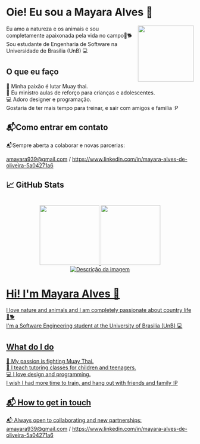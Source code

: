 # Oie! Eu sou a Mayara Alves 👋

<div>
  <img align="right" height="150" src="https://i.pinimg.com/originals/57/61/5b/57615b8c0092a66c1d4058b1692955cc.gif"/>
</div>

Eu amo a natureza e os animais e sou completamente apaixonada pela vida no campo🌱🐕<br /> 
Sou estudante de Engenharia de Software na Universidade de Brasília (UnB) 💻<br /> 



## O que eu faço

💓 Minha paixão é lutar Muay thai. <br /> 
🌱 Eu ministro aulas de reforço para crianças e adolescentes. <br /> 
💻 Adoro designer e programação. <br /> 
Gostaria de ter mais tempo para treinar, e sair com amigos e familia :P <br /> 


## 📬Como entrar em contato <br /> 
📬Sempre aberta a colaborar e novas parcerias: <br />  

amayara939@gmail.com / https://www.linkedin.com/in/mayara-alves-de-oliveira-5a04271a6

## 📈 GitHub Stats
<br>

<div align="center">
  <a href="https://github.com/Mayara-tech">
  <img height="160em" src="https://github-readme-stats.vercel.app/api?username=Mayara-tech&show_icons=true&theme=chartreuse-dark&include_all_commits=true&count_private=true&PAT_1"/>
  <img height="160em" src="https://github-readme-stats.vercel.app/api/top-langs/?username=Mayara-tech&layout=compact&langs_count=7&theme=chartreuse-dark"/>
</div>
  
<div align="center">
  <img src="https://user-images.githubusercontent.com/67807684/231025491-894c5a04-820c-4af9-b1d5-2f866c8b203d.png" alt="Descrição da imagem">
</div>

# Hi! I'm Mayara Alves 👋<br /> 

I love nature and animals and I am completely passionate about country life🌱🐕<br /> 
I'm a Software Engineering student at the University of Brasilia (UnB) 💻 <br /> 

## What do I do <br /> 

💓 My passion is fighting Muay Thai. <br /> 
🌱 I teach tutoring classes for children and teenagers. <br /> 
💻 I love design and programming. <br /> 
I wish I had more time to train, and hang out with friends and family :P <br /> 


## 📬 How to get in touch <br /> 
📬 Always open to collaborating and new partnerships: <br /> 
amayara939@gmail.com / https://www.linkedin.com/in/mayara-alves-de-oliveira-5a04271a6
